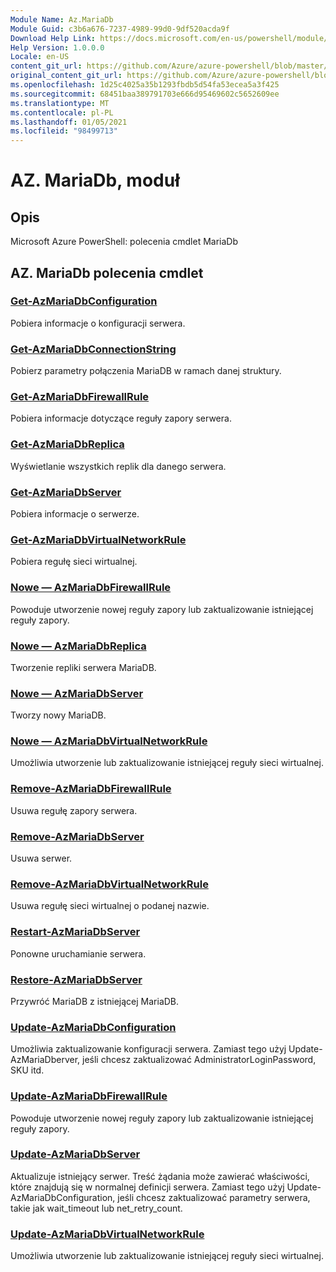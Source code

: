 ```yaml
---
Module Name: Az.MariaDb
Module Guid: c3b6a676-7237-4989-99d0-9df520acda9f
Download Help Link: https://docs.microsoft.com/en-us/powershell/module/az.mariadb
Help Version: 1.0.0.0
Locale: en-US
content_git_url: https://github.com/Azure/azure-powershell/blob/master/src/MariaDb/help/Az.MariaDb.md
original_content_git_url: https://github.com/Azure/azure-powershell/blob/master/src/MariaDb/help/Az.MariaDb.md
ms.openlocfilehash: 1d25c4025a35b1293fbdb5d54fa53ecea5a3f425
ms.sourcegitcommit: 68451baa389791703e666d95469602c5652609ee
ms.translationtype: MT
ms.contentlocale: pl-PL
ms.lasthandoff: 01/05/2021
ms.locfileid: "98499713"
---
```

# AZ. MariaDb, moduł
## Opis
Microsoft Azure PowerShell: polecenia cmdlet MariaDb

## AZ. MariaDb polecenia cmdlet
### [Get-AzMariaDbConfiguration](Get-AzMariaDbConfiguration.md)
Pobiera informacje o konfiguracji serwera.

### [Get-AzMariaDbConnectionString](Get-AzMariaDbConnectionString.md)
Pobierz parametry połączenia MariaDB w ramach danej struktury.

### [Get-AzMariaDbFirewallRule](Get-AzMariaDbFirewallRule.md)
Pobiera informacje dotyczące reguły zapory serwera.

### [Get-AzMariaDbReplica](Get-AzMariaDbReplica.md)
Wyświetlanie wszystkich replik dla danego serwera.

### [Get-AzMariaDbServer](Get-AzMariaDbServer.md)
Pobiera informacje o serwerze.

### [Get-AzMariaDbVirtualNetworkRule](Get-AzMariaDbVirtualNetworkRule.md)
Pobiera regułę sieci wirtualnej.

### [Nowe — AzMariaDbFirewallRule](New-AzMariaDbFirewallRule.md)
Powoduje utworzenie nowej reguły zapory lub zaktualizowanie istniejącej reguły zapory.

### [Nowe — AzMariaDbReplica](New-AzMariaDbReplica.md)
Tworzenie repliki serwera MariaDB.

### [Nowe — AzMariaDbServer](New-AzMariaDbServer.md)
Tworzy nowy MariaDB.

### [Nowe — AzMariaDbVirtualNetworkRule](New-AzMariaDbVirtualNetworkRule.md)
Umożliwia utworzenie lub zaktualizowanie istniejącej reguły sieci wirtualnej.

### [Remove-AzMariaDbFirewallRule](Remove-AzMariaDbFirewallRule.md)
Usuwa regułę zapory serwera.

### [Remove-AzMariaDbServer](Remove-AzMariaDbServer.md)
Usuwa serwer.

### [Remove-AzMariaDbVirtualNetworkRule](Remove-AzMariaDbVirtualNetworkRule.md)
Usuwa regułę sieci wirtualnej o podanej nazwie.

### [Restart-AzMariaDbServer](Restart-AzMariaDbServer.md)
Ponowne uruchamianie serwera.

### [Restore-AzMariaDbServer](Restore-AzMariaDbServer.md)
Przywróć MariaDB z istniejącej MariaDB.

### [Update-AzMariaDbConfiguration](Update-AzMariaDbConfiguration.md)
Umożliwia zaktualizowanie konfiguracji serwera.
Zamiast tego użyj Update-AzMariaDberver, jeśli chcesz zaktualizować AdministratorLoginPassword, SKU itd.

### [Update-AzMariaDbFirewallRule](Update-AzMariaDbFirewallRule.md)
Powoduje utworzenie nowej reguły zapory lub zaktualizowanie istniejącej reguły zapory.

### [Update-AzMariaDbServer](Update-AzMariaDbServer.md)
Aktualizuje istniejący serwer.
Treść żądania może zawierać właściwości, które znajdują się w normalnej definicji serwera.
Zamiast tego użyj Update-AzMariaDbConfiguration, jeśli chcesz zaktualizować parametry serwera, takie jak wait_timeout lub net_retry_count.

### [Update-AzMariaDbVirtualNetworkRule](Update-AzMariaDbVirtualNetworkRule.md)
Umożliwia utworzenie lub zaktualizowanie istniejącej reguły sieci wirtualnej.

